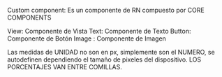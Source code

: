 Custom component:
Es un componente de RN compuesto por CORE COMPONENTS

View: Componente de Vista
Text: Componente de Texto
Button: Componente de Botón
Image : Componente de Imagen 

Las medidas de UNIDAD no son en px, simplemente son el NUMERO, se autodefinen dependiendo el tamaño de pixeles del dispositivo.
LOS PORCENTAJES VAN ENTRE COMILLAS.